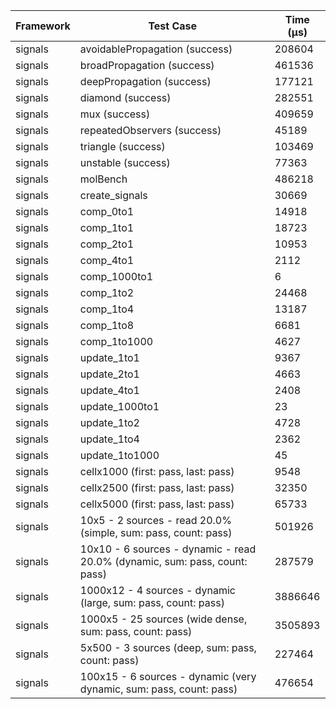 | Framework | Test Case | Time (μs) |
| --- | --- | --- |
| signals | avoidablePropagation (success) | 208604 |
| signals | broadPropagation (success) | 461536 |
| signals | deepPropagation (success) | 177121 |
| signals | diamond (success) | 282551 |
| signals | mux (success) | 409659 |
| signals | repeatedObservers (success) | 45189 |
| signals | triangle (success) | 103469 |
| signals | unstable (success) | 77363 |
| signals | molBench | 486218 |
| signals | create_signals | 30669 |
| signals | comp_0to1 | 14918 |
| signals | comp_1to1 | 18723 |
| signals | comp_2to1 | 10953 |
| signals | comp_4to1 | 2112 |
| signals | comp_1000to1 | 6 |
| signals | comp_1to2 | 24468 |
| signals | comp_1to4 | 13187 |
| signals | comp_1to8 | 6681 |
| signals | comp_1to1000 | 4627 |
| signals | update_1to1 | 9367 |
| signals | update_2to1 | 4663 |
| signals | update_4to1 | 2408 |
| signals | update_1000to1 | 23 |
| signals | update_1to2 | 4728 |
| signals | update_1to4 | 2362 |
| signals | update_1to1000 | 45 |
| signals | cellx1000 (first: pass, last: pass) | 9548 |
| signals | cellx2500 (first: pass, last: pass) | 32350 |
| signals | cellx5000 (first: pass, last: pass) | 65733 |
| signals | 10x5 - 2 sources - read 20.0% (simple, sum: pass, count: pass) | 501926 |
| signals | 10x10 - 6 sources - dynamic - read 20.0% (dynamic, sum: pass, count: pass) | 287579 |
| signals | 1000x12 - 4 sources - dynamic (large, sum: pass, count: pass) | 3886646 |
| signals | 1000x5 - 25 sources (wide dense, sum: pass, count: pass) | 3505893 |
| signals | 5x500 - 3 sources (deep, sum: pass, count: pass) | 227464 |
| signals | 100x15 - 6 sources - dynamic (very dynamic, sum: pass, count: pass) | 476654 |
